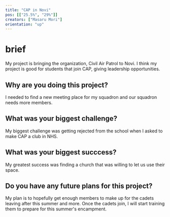 ```yaml
---
title: "CAP in Novi"
pos: [["25.5%", "29%"]]
creators: ["Masaru Mori"]
orientation: "up"
---
```


# brief
My project is bringing the organization, Civil Air Patrol to Novi. I think my project is good for students that join CAP, giving leadership opportunities. 

## Why are you doing this project?
I needed to find a new meeting place for my squadron and our squadron needs more members. 

## What was your biggest challenge?
My biggest challenge was getting rejected from the school when I asked to make CAP a club in NHS.

## What was your biggest succcess?
My greatest success was finding a church that was willing to let us use their space.

## Do you have any future plans for this project?
My plan is to hopefully get enough members to make up for the cadets leaving after this summer and more. Once the cadets join, I will start training them to prepare for this summer's encampment. 
